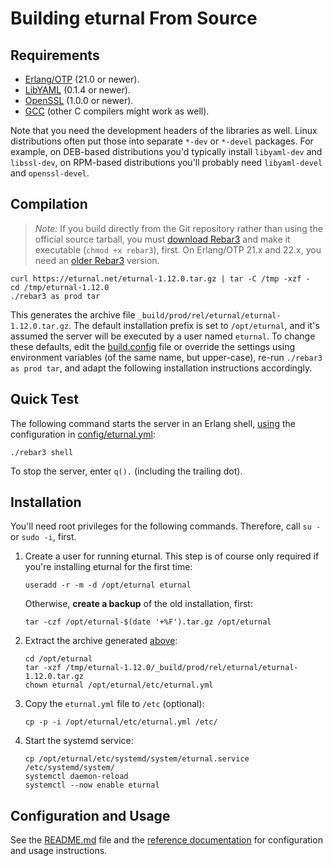 # Building eturnal From Source

## Requirements

- [Erlang/OTP][1] (21.0 or newer).
- [LibYAML][2] (0.1.4 or newer).
- [OpenSSL][3] (1.0.0 or newer).
- [GCC][4] (other C compilers might work as well).

Note that you need the development headers of the libraries as well. Linux
distributions often put those into separate `*-dev` or `*-devel` packages. For
example, on DEB-based distributions you'd typically install `libyaml-dev` and
`libssl-dev`, on RPM-based distributions you'll probably need `libyaml-devel`
and `openssl-devel`.

## Compilation

> _Note:_ If you build directly from the Git repository rather than using the
> official source tarball, you must [download Rebar3][5] and make it executable
> (`chmod +x rebar3`), first. On Erlang/OTP 21.x and 22.x, you need an [older
> Rebar3][6] version.

```shell
curl https://eturnal.net/eturnal-1.12.0.tar.gz | tar -C /tmp -xzf -
cd /tmp/eturnal-1.12.0
./rebar3 as prod tar
```

This generates the archive file `_build/prod/rel/eturnal/eturnal-1.12.0.tar.gz`.
The default installation prefix is set to `/opt/eturnal`, and it's assumed the
server will be executed by a user named `eturnal`. To change these defaults,
edit the [build.config][7] file or override the settings using environment
variables (of the same name, but upper-case), re-run `./rebar3 as prod tar`, and
adapt the following installation instructions accordingly.

## Quick Test

The following command starts the server in an Erlang shell, [using][8] the
configuration in [config/eturnal.yml][9]:

```shell
./rebar3 shell
```

To stop the server, enter `q().` (including the trailing dot).

## Installation

You'll need root privileges for the following commands. Therefore, call `su -`
or `sudo -i`, first.

1.  Create a user for running eturnal. This step is of course only required if
    you're installing eturnal for the first time:

    ```shell
    useradd -r -m -d /opt/eturnal eturnal
    ```

    Otherwise, **create a backup** of the old installation, first:

    ```shell
    tar -czf /opt/eturnal-$(date '+%F').tar.gz /opt/eturnal
    ```

2.  Extract the archive generated [above](#compilation):

    ```shell
    cd /opt/eturnal
    tar -xzf /tmp/eturnal-1.12.0/_build/prod/rel/eturnal/eturnal-1.12.0.tar.gz
    chown eturnal /opt/eturnal/etc/eturnal.yml
    ```

3.  Copy the `eturnal.yml` file to `/etc` (optional):

    ```shell
    cp -p -i /opt/eturnal/etc/eturnal.yml /etc/
    ```

4.  Start the systemd service:

    ```shell
    cp /opt/eturnal/etc/systemd/system/eturnal.service /etc/systemd/system/
    systemctl daemon-reload
    systemctl --now enable eturnal
    ```

## Configuration and Usage

See the [README.md][10] file and the [reference documentation][11] for
configuration and usage instructions.

 [1]: https://www.erlang.org
 [2]: https://pyyaml.org/wiki/LibYAML
 [3]: https://www.openssl.org
 [4]: https://gcc.gnu.org
 [5]: https://s3.amazonaws.com/rebar3/rebar3
 [6]: https://github.com/erlang/rebar3/releases/download/3.15.2/rebar3
 [7]: https://github.com/processone/eturnal/blob/1.12.0/build.config
 [8]: https://github.com/processone/eturnal/blob/1.12.0/config/shell.config
 [9]: https://github.com/processone/eturnal/blob/1.12.0/config/eturnal.yml
[10]: https://github.com/processone/eturnal/blob/1.12.0/README.md
[11]: https://eturnal.net/documentation/
